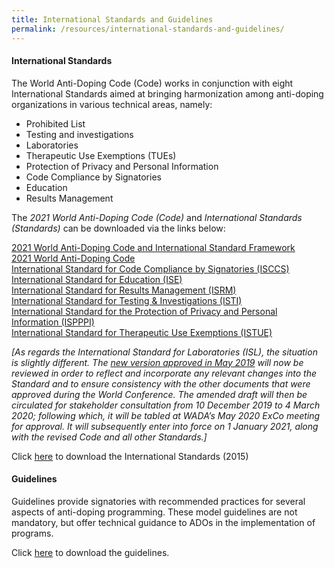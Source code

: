 ```yaml
---
title: International Standards and Guidelines
permalink: /resources/international-standards-and-guidelines/
---
```

#### **International Standards**
The World Anti-Doping Code (Code) works in conjunction with eight International Standards aimed at bringing harmonization among anti-doping organizations in various technical areas, namely:
- Prohibited List
- Testing and investigations
- Laboratories
- Therapeutic Use Exemptions (TUEs)
- Protection of Privacy and Personal Information
- Code Compliance by Signatories
- Education
- Results Management

The *2021 World Anti-Doping Code (Code)* and *International Standards (Standards)* can be downloaded via the links below:

[2021 World Anti-Doping Code and International Standard Framework](https://www.wada-ama.org/sites/default/files/resources/files/worldconferencebackgrounder_0.pdf)<br>
[2021 World Anti-Doping Code](https://www.wada-ama.org/sites/default/files/resources/files/2021_wada_code.pdf)<br>
[International Standard for Code Compliance by Signatories (ISCCS)](https://www.wada-ama.org/sites/default/files/resources/files/international_standard_isccs_2020.pdf)<br>
[International Standard for Education (ISE)](https://www.wada-ama.org/sites/default/files/resources/files/international_standard_ise_2020.pdf)<br>
[International Standard for Results Management (ISRM)](https://www.wada-ama.org/sites/default/files/resources/files/international_standard_isrm_-_2020.pdf)<br>
[International Standard for Testing & Investigations (ISTI)](https://www.wada-ama.org/sites/default/files/resources/files/international_standard_isti_-_2020.pdf)<br>
[International Standard for the Protection of Privacy and Personal Information (ISPPPI)](https://www.wada-ama.org/sites/default/files/resources/files/international_standard_ispppi_-_final_english_-_june_2_2020.pdf)<br>
[International Standard for Therapeutic Use Exemptions (ISTUE)](https://www.wada-ama.org/sites/default/files/resources/files/international_standard_istue_-_2020.pdf)

*[As regards the International Standard for Laboratories (ISL), the situation is slightly different. The [new version approved in May 2019](https://www.wada-ama.org/sites/default/files/resources/files/isl_nov2019.pdf) will now be reviewed in order to reflect and incorporate any relevant changes into the Standard and to ensure consistency with the other documents that were approved during the World Conference. The amended draft will then be circulated for stakeholder consultation from 10 December 2019 to 4 March 2020; following which, it will be tabled at WADA’s May 2020 ExCo meeting for approval. It will subsequently enter into force on 1 January 2021, along with the revised Code and all other Standards.]*

Click [here](https://www.wada-ama.org/en/what-we-do/international-standards) to download the International Standards (2015)

#### **Guidelines**
Guidelines provide signatories with recommended practices for several aspects of anti-doping programming. These model guidelines are not mandatory, but offer technical guidance to ADOs in the implementation of programs.

Click [here](https://www.wada-ama.org/en/resources/search?f%5B0%5D=field_resource_collections%3A190) to download the guidelines.
